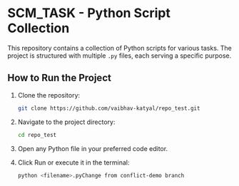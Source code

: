 # SCM_TASK - Python Script Collection

This repository contains a collection of Python scripts for various tasks. The project is structured with multiple `.py` files, each serving a specific purpose.

## How to Run the Project

1. Clone the repository:
   ```sh
   git clone https://github.com/vaibhav-katyal/repo_test.git

2. Navigate to the project directory:
    ```sh
    cd repo_test

3. Open any Python file in your preferred code editor.

4. Click Run or execute it in the terminal:
    ```sh
    python <filename>.pyChange from conflict-demo branch
